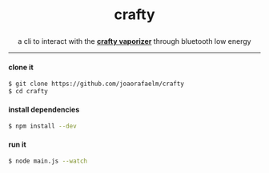 # <p align="center">crafty
  
<p align="center">
  a cli to interact with the <a href="https://www.storz-bickel.com/eu/en/crafty/"><b>crafty vaporizer</b></a> through bluetooth low energy<br>
  <hr>
</p>

#### clone it
```bash
$ git clone https://github.com/joaorafaelm/crafty
$ cd crafty
```
#### install dependencies
```bash
$ npm install --dev
```
#### run it
```bash
$ node main.js --watch
```
